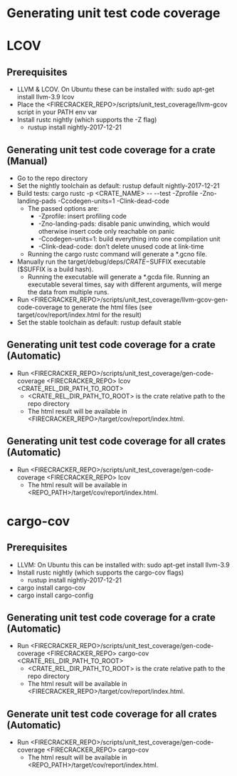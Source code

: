 Generating unit test code coverage
===========

# LCOV

## Prerequisites
* LLVM & LCOV. On Ubuntu these can be installed with: sudo apt-get install llvm-3.9 lcov
* Place the <FIRECRACKER_REPO>/scripts/unit_test_coverage/llvm-gcov script in your PATH env var
* Install rustc nightly (which supports the -Z flag)
  * rustup install nightly-2017-12-21

## Generating unit test code coverage for a crate (Manual)
* Go to the repo directory
* Set the nightly toolchain as default: rustup default nightly-2017-12-21
* Build tests: cargo rustc -p <CRATE_NAME> -- --test -Zprofile -Zno-landing-pads -Ccodegen-units=1 -Clink-dead-code
  * The passed options are:
    * -Zprofile: insert profiling code
    * -Zno-landing-pads: disable panic unwinding, which would otherwise insert code only reachable on panic
    * -Ccodegen-units=1: build everything into one compilation unit
    * -Clink-dead-code: don’t delete unused code at link-time
  * Running the cargo rustc command will generate a *.gcno file.
* Manually run the target/debug/deps/$CRATE-$SUFFIX executable ($SUFFIX is a build hash).
  * Running the executable will generate a *.gcda file. Running an executable several times, say with different arguments, will merge the data from multiple runs.
* Run <FIRECRACKER_REPO>/scripts/unit_test_coverage/llvm-gcov-gen-code-coverage to generate the html files (see target/cov/report/index.html for the result)
* Set the stable toolchain as default: rustup default stable

## Generating unit test code coverage for a crate (Automatic)
* Run <FIRECRACKER_REPO>/scripts/unit_test_coverage/gen-code-coverage <FIRECRACKER_REPO> lcov <CRATE_REL_DIR_PATH_TO_ROOT>
  * <CRATE_REL_DIR_PATH_TO_ROOT> is the crate relative path to the repo directory
  * The html result will be available in <FIRECRACKER_REPO>/target/cov/report/index.html.

## Generating unit test code coverage for all crates (Automatic)
* Run <FIRECRACKER_REPO>/scripts/unit_test_coverage/gen-code-coverage <FIRECRACKER_REPO> lcov
  * The html result will be available in <REPO_PATH>/target/cov/report/index.html.

# cargo-cov

## Prerequisites
* LLVM: On Ubuntu this can be installed with: sudo apt-get install llvm-3.9
* Install rustc nightly (which supports the cargo-cov flags)
  * rustup install nightly-2017-12-21
* cargo install cargo-cov
* cargo install cargo-config

## Generating unit test code coverage for a crate (Automatic)
* Run <FIRECRACKER_REPO>/scripts/unit_test_coverage/gen-code-coverage <FIRECRACKER_REPO> cargo-cov <CRATE_REL_DIR_PATH_TO_ROOT>
  * <CRATE_REL_DIR_PATH_TO_ROOT> is the crate relative path to the repo directory
  * The html result will be available in <FIRECRACKER_REPO>/target/cov/report/index.html.

## Generate unit test code coverage for all crates (Automatic)
* Run <FIRECRACKER_REPO>/scripts/unit_test_coverage/gen-code-coverage <FIRECRACKER_REPO> cargo-cov
  * The html result will be available in <REPO_PATH>/target/cov/report/index.html.
